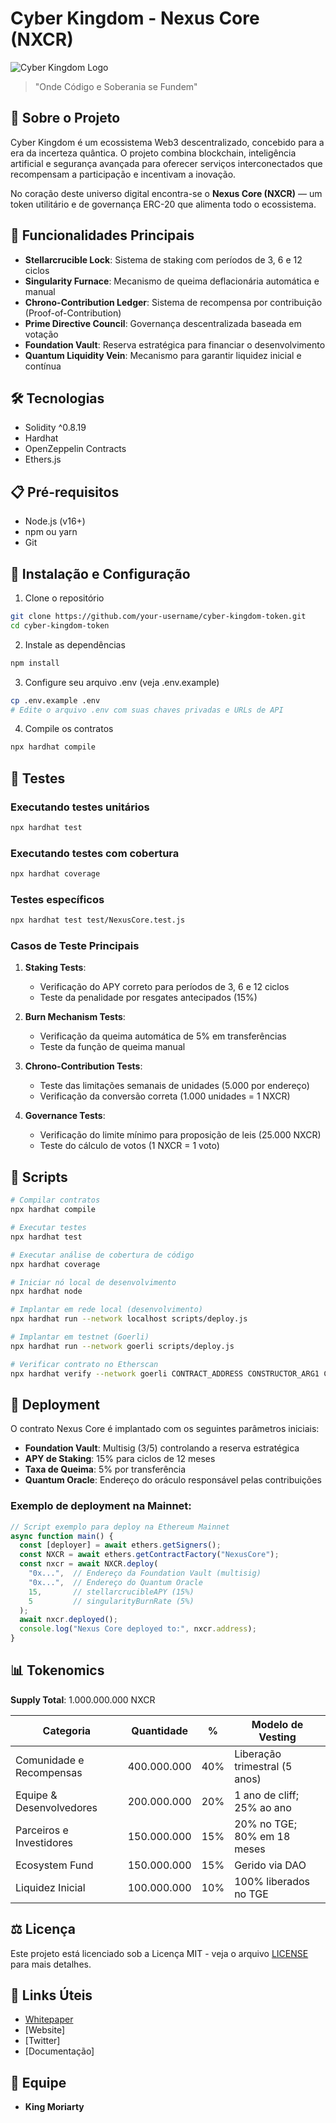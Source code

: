 # Cyber Kingdom - Nexus Core (NXCR)

![Cyber Kingdom Logo](./assets/icon.jpeg)

> "Onde Código e Soberania se Fundem"

## 📜 Sobre o Projeto

Cyber Kingdom é um ecossistema Web3 descentralizado, concebido para a era da incerteza quântica. O projeto combina blockchain, inteligência artificial e segurança avançada para oferecer serviços interconectados que recompensam a participação e incentivam a inovação.

No coração deste universo digital encontra-se o **Nexus Core (NXCR)** — um token utilitário e de governança ERC-20 que alimenta todo o ecossistema.

## 🚀 Funcionalidades Principais

- **Stellarcrucible Lock**: Sistema de staking com períodos de 3, 6 e 12 ciclos
- **Singularity Furnace**: Mecanismo de queima deflacionária automática e manual
- **Chrono-Contribution Ledger**: Sistema de recompensa por contribuição (Proof-of-Contribution)
- **Prime Directive Council**: Governança descentralizada baseada em votação
- **Foundation Vault**: Reserva estratégica para financiar o desenvolvimento
- **Quantum Liquidity Vein**: Mecanismo para garantir liquidez inicial e contínua

## 🛠️ Tecnologias

- Solidity ^0.8.19
- Hardhat
- OpenZeppelin Contracts
- Ethers.js

## 📋 Pré-requisitos

- Node.js (v16+)
- npm ou yarn
- Git

## 🔧 Instalação e Configuração

1. Clone o repositório
```bash
git clone https://github.com/your-username/cyber-kingdom-token.git
cd cyber-kingdom-token
```

2. Instale as dependências
```bash
npm install
```

3. Configure seu arquivo .env (veja .env.example)
```bash
cp .env.example .env
# Edite o arquivo .env com suas chaves privadas e URLs de API
```

4. Compile os contratos
```bash
npx hardhat compile
```

## 🧪 Testes

### Executando testes unitários

```bash
npx hardhat test
```

### Executando testes com cobertura

```bash
npx hardhat coverage
```

### Testes específicos

```bash
npx hardhat test test/NexusCore.test.js
```

### Casos de Teste Principais

1. **Staking Tests**:
   - Verificação do APY correto para períodos de 3, 6 e 12 ciclos
   - Teste da penalidade por resgates antecipados (15%)

2. **Burn Mechanism Tests**:
   - Verificação da queima automática de 5% em transferências
   - Teste da função de queima manual

3. **Chrono-Contribution Tests**:
   - Teste das limitações semanais de unidades (5.000 por endereço)
   - Verificação da conversão correta (1.000 unidades = 1 NXCR)

4. **Governance Tests**:
   - Verificação do limite mínimo para proposição de leis (25.000 NXCR)
   - Teste do cálculo de votos (1 NXCR = 1 voto)

## 📜 Scripts

```bash
# Compilar contratos
npx hardhat compile

# Executar testes
npx hardhat test

# Executar análise de cobertura de código
npx hardhat coverage

# Iniciar nó local de desenvolvimento
npx hardhat node

# Implantar em rede local (desenvolvimento)
npx hardhat run --network localhost scripts/deploy.js

# Implantar em testnet (Goerli)
npx hardhat run --network goerli scripts/deploy.js

# Verificar contrato no Etherscan
npx hardhat verify --network goerli CONTRACT_ADDRESS CONSTRUCTOR_ARG1 CONSTRUCTOR_ARG2
```

## 🚀 Deployment

O contrato Nexus Core é implantado com os seguintes parâmetros iniciais:

- **Foundation Vault**: Multisig (3/5) controlando a reserva estratégica
- **APY de Staking**: 15% para ciclos de 12 meses
- **Taxa de Queima**: 5% por transferência
- **Quantum Oracle**: Endereço do oráculo responsável pelas contribuições

### Exemplo de deployment na Mainnet:

```javascript
// Script exemplo para deploy na Ethereum Mainnet
async function main() {
  const [deployer] = await ethers.getSigners();
  const NXCR = await ethers.getContractFactory("NexusCore");
  const nxcr = await NXCR.deploy(
    "0x...",  // Endereço da Foundation Vault (multisig)
    "0x...",  // Endereço do Quantum Oracle
    15,       // stellarcrucibleAPY (15%)
    5         // singularityBurnRate (5%)
  );
  await nxcr.deployed();
  console.log("Nexus Core deployed to:", nxcr.address);
}
```

## 📊 Tokenomics

**Supply Total**: 1.000.000.000 NXCR

| Categoria                  | Quantidade  | %    | Modelo de Vesting                        |
|----------------------------|-------------|------|------------------------------------------|
| Comunidade e Recompensas   | 400.000.000 | 40%  | Liberação trimestral (5 anos)            |
| Equipe & Desenvolvedores   | 200.000.000 | 20%  | 1 ano de cliff; 25% ao ano               |
| Parceiros e Investidores   | 150.000.000 | 15%  | 20% no TGE; 80% em 18 meses              |
| Ecosystem Fund             | 150.000.000 | 15%  | Gerido via DAO                           |
| Liquidez Inicial           | 100.000.000 | 10%  | 100% liberados no TGE                    |

## ⚖️ Licença

Este projeto está licenciado sob a Licença MIT - veja o arquivo [LICENSE](LICENSE) para mais detalhes.

## 🔗 Links Úteis

- [Whitepaper](./whitepaper.md)
- [Website]
- [Twitter]
- [Documentação]

## 👥 Equipe

- **King Moriarty**